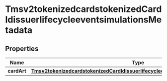
# Tmsv2tokenizedcardstokenizedCardIdissuerlifecycleeventsimulationsMetadata

## Properties
Name | Type | Description | Notes
------------ | ------------- | ------------- | -------------
**cardArt** | [**Tmsv2tokenizedcardstokenizedCardIdissuerlifecycleeventsimulationsMetadataCardArt**](Tmsv2tokenizedcardstokenizedCardIdissuerlifecycleeventsimulationsMetadataCardArt.md) |  |  [optional]



